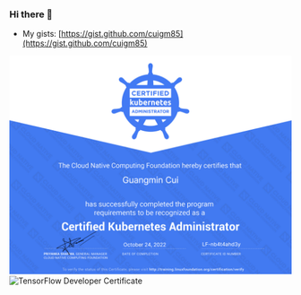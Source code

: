 ### Hi there 👋

- My gists: [https://gist.github.com/cuigm85](https://gist.github.com/cuigm85)
<!--
**cuigm85/cuigm85** is a ✨ _special_ ✨ repository because its `README.md` (this file) appears on your GitHub profile.

Here are some ideas to get you started:

- 🔭 I’m currently working on ...
- 🌱 I’m currently learning ...
- 👯 I’m looking to collaborate on ...
- 🤔 I’m looking for help with ...
- 💬 Ask me about ...
- 📫 How to reach me: ...
- 😄 Pronouns: ...
- ⚡ Fun fact: ...
-->
![CKA](https://github.com/cuigm85/certificates/blob/png/certification/guangmin-cui-8f91cc18-c17c-4493-90b7-fce94a7a70e2-certificate.png?raw=true)
![TensorFlow Developer Certificate](https://api.accredible.com/v1/frontend/credential_website_embed_image/certificate/56235488)
